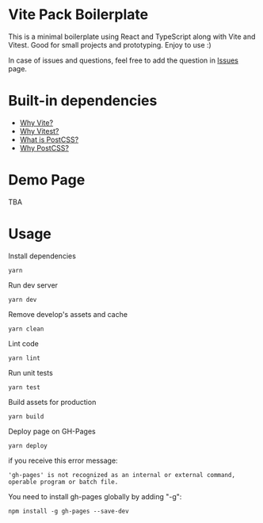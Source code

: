 # Vite Pack Boilerplate

This is a minimal boilerplate using React and TypeScript along with Vite and Vitest. Good for small projects and prototyping. Enjoy to use :)

In case of issues and questions, feel free to add the question in [Issues](https://github.com/witoldmetel/Vite-Pack-Boilerplate/issues) page.

# Built-in dependencies

- [Why Vite?](https://www.youtube.com/watch?v=DkGV5F4XnfQ)
- [Why Vitest?](https://www.youtube.com/watch?)
- [What is PostCSS?](https://www.freecodecamp.org/news/what-is-postcss/)
- [Why PostCSS?](https://www.youtube.com/watch?v=SP8mSVSAh6s)

# Demo Page

TBA

# Usage

Install dependencies

```
yarn
```

Run dev server

```
yarn dev
```

Remove develop's assets and cache

```
yarn clean
```

Lint code

```
yarn lint
```

Run unit tests

```
yarn test
```

Build assets for production

```
yarn build
```

Deploy page on GH-Pages

```
yarn deploy
```

if you receive this error message:

```
'gh-pages' is not recognized as an internal or external command,
operable program or batch file.
```

You need to install gh-pages globally by adding "-g":

```
npm install -g gh-pages --save-dev
```
